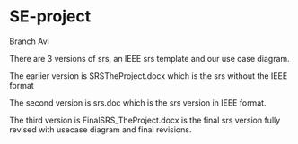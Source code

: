 # SE-project
 Branch Avi

There are 3 versions of srs, an IEEE srs template and our use case diagram.

The earlier version is SRSTheProject.docx which is the srs without the IEEE format

The second version is srs.doc which is the srs version in IEEE format.

The third version is FinalSRS_TheProject.docx is the final srs version fully revised with usecase diagram and final revisions. 
